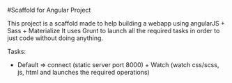 #Scaffold for Angular Project


This project is a scaffold made to help building a webapp using angularJS + Sass + Materialize
It uses Grunt to launch all the required tasks in order to just code without doing anything.

Tasks:
- Default => connect (static server port 8000) + Watch (watch css/scss, js, html and launches the required operations)